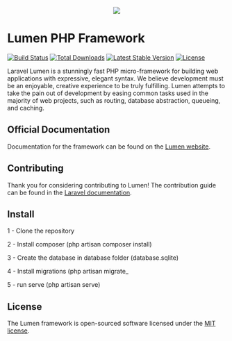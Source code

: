 <p align="center"><img src="https://laravel.com/assets/img/components/logo-laravel.svg"></p>

# Lumen PHP Framework

[![Build Status](https://travis-ci.org/laravel/lumen-framework.svg)](https://travis-ci.org/laravel/lumen-framework)
[![Total Downloads](https://img.shields.io/packagist/dt/laravel/framework)](https://packagist.org/packages/laravel/lumen-framework)
[![Latest Stable Version](https://img.shields.io/packagist/v/laravel/framework)](https://packagist.org/packages/laravel/lumen-framework)
[![License](https://img.shields.io/packagist/l/laravel/framework)](https://packagist.org/packages/laravel/lumen-framework)

Laravel Lumen is a stunningly fast PHP micro-framework for building web applications with expressive, elegant syntax. We believe development must be an enjoyable, creative experience to be truly fulfilling. Lumen attempts to take the pain out of development by easing common tasks used in the majority of web projects, such as routing, database abstraction, queueing, and caching.

## Official Documentation

Documentation for the framework can be found on the [Lumen website](https://lumen.laravel.com/docs).

## Contributing

Thank you for considering contributing to Lumen! The contribution guide can be found in the [Laravel documentation](https://laravel.com/docs/contributions).

## Install

<p>1 - Clone the repository</p>
<p>2 - Install composer (php artisan composer install)</p>
<p>3 - Create the database in database folder (database.sqlite)</p>
<p>4 - Install migrations (php artisan migrate_</p>
<p>5 - run serve (php artisan serve)</p>

## License

The Lumen framework is open-sourced software licensed under the [MIT license](https://opensource.org/licenses/MIT).
